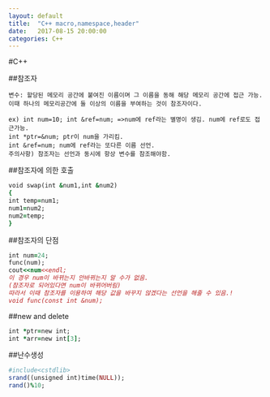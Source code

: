 ```yaml
---
layout: default
title:  "C++ macro,namespace,header"
date:   2017-08-15 20:00:00
categories: C++
---
```


#C++ 

##참조자
~~~
변수: 할당된 메모리 공간에 붙여진 이름이며 그 이름을 동해 해당 메모리 공간에 접근 가능.
이때 하나의 메모리공간에 둘 이상의 이름을 부여하는 것이 참조자이다.

ex) int num=10; int &ref=num; =>num에 ref라는 별명이 생김. num에 ref로도 접근가능.
int *ptr=&num; ptr이 num을 가리킴.
int &ref=num; num에 ref라는 또다른 이름 선언.
주의사항) 참조자는 선언과 동시에 항상 변수를 참조해야함.
~~~
##참조자에 의한 호출

~~~~~ruby
void swap(int &num1,int &num2)
{
int temp=num1;
num1=num2;
num2=temp;
}
~~~~~

##참조자의 단점
~~~~~~~~~~~~~~~~~ruby
int num=24;
func(num);
cout<<num<<endl; 
이 경우 num이 바뀌는지 안바뀌는지 알 수가 없음.
(참조자로 되어있다면 num이 바뀌어버림)
따라서 이때 참조자를 이용하여 해당 값을 바꾸지 않겠다는 선언을 해줄 수 있음.!
void func(const int &num);
~~~~~~~~~~~~~~~~~

##new and delete
~~~ruby
int *ptr=new int;
int *arr=new int[3];
~~~

##난수생성
~~~ruby
#include<cstdlib>
srand((unsigned int)time(NULL));
rand()%10;
~~~

